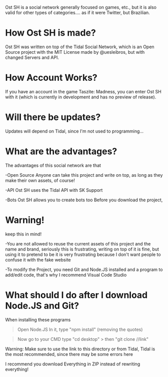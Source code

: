 Ost SH is a social network generally focused on games, etc., but it is also valid for other types of categories.... as if it were Twitter, but Brazilian. 
# How Ost SH is made?
Ost SH was written on top of the Tidal Social Network, which is an Open Source project with the MIT License made by @uesleibros, but with changed Servers and API. 
# How Account Works?
If you have an account in the game Taszite: Madness, you can enter Ost SH with it (which is currently in development and has no preview of release). 
# Will there be updates? 
Updates will depend on Tidal, since I'm not used to programming... 
# What are the advantages? 
The advantages of this social network are that 

-Open Source Anyone can take this project and write on top, as long as they make their own assets, of course! 

-API Ost SH uses the Tidal API with SK Support

-Bots Ost SH allows you to create bots too Before you download the project,

# Warning!
 keep this in mind! 

-You are not allowed to reuse the current assets of this project and the name and brand, seriously this is frustrating, writing on top of it is fine, but using it to pretend to be it is very frustrating because I don't want people to confuse it with the fake website

 -To modify the Project, you need Git and Node.JS installed and a program to add/edit code, that's why I recommend Visual Code Studio 

# What should I do after I download Node.JS and Git? 
When installing these programs 

> Open Node.JS 
 > In it, type "npm install" (removing the quotes)

 >Now go to your CMD 
  > type "cd desktop" 
    > then "git clone //link" 

Warning: Make sure to use the link to this directory or from Tidal, Tidal is the most recommended, since there may be some errors here

 I recommend you download Everything in ZIP instead of rewriting everything!
